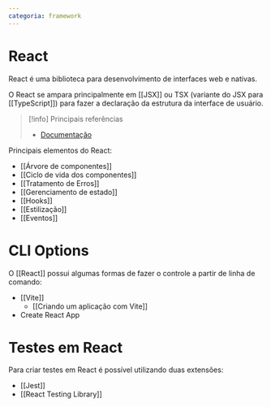 ```yaml
---
categoria: framework
---
```

# React

React é uma biblioteca para desenvolvimento de interfaces web e nativas.

O React se ampara principalmente em [[JSX]] ou TSX (variante do JSX para [[TypeScript]]) para fazer a declaração da estrutura da interface de usuário.

> [!info] Principais referências
> - [Documentação](https://react.dev/learn)

Principais elementos do React:

- [[Árvore de componentes]]
- [[Ciclo de vida dos componentes]]
- [[Tratamento de Erros]]
- [[Gerenciamento de estado]]
- [[Hooks]]
- [[Estilização]]
- [[Eventos]]

# CLI Options

O [[React]] possui algumas formas de fazer o controle a partir de linha de comando:

- [[Vite]]
	- [[Criando um aplicação com Vite]]
- Create React App

# Testes em React

Para criar testes em React é possível utilizando duas extensões:

- [[Jest]]
- [[React Testing Library]]


